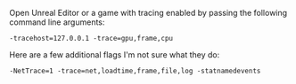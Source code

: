 Open Unreal Editor or a game with tracing enabled by passing the following command line arguments:
```
-tracehost=127.0.0.1 -trace=gpu,frame,cpu
```


Here are a few additional flags I'm not sure what they do:
```
-NetTrace=1 -trace=net,loadtime,frame,file,log -statnamedevents
```

